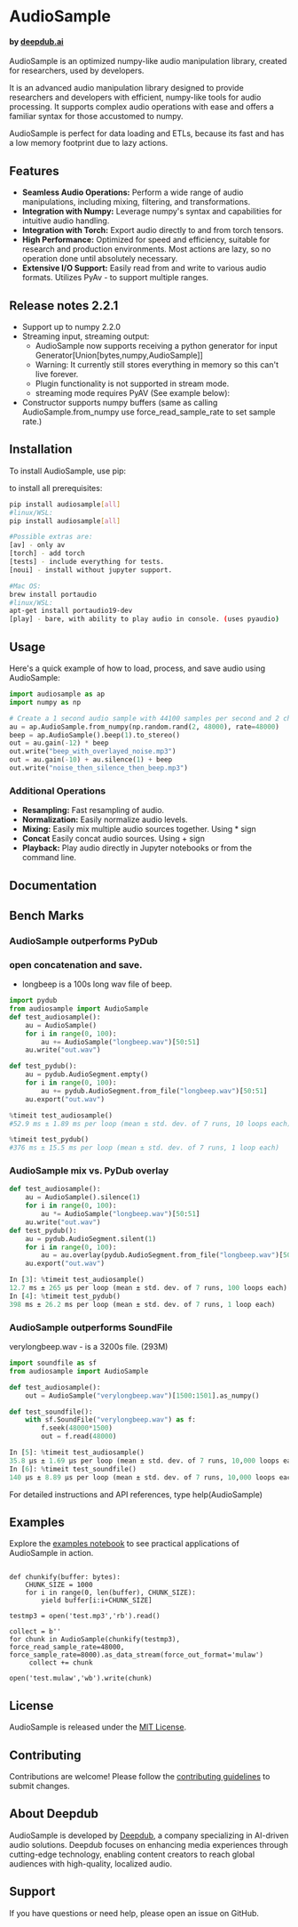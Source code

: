 # AudioSample 
#### by [deepdub.ai](https://deepdub.ai/)
AudioSample is an optimized numpy-like audio manipulation library, created for researchers, used by developers.

It is an advanced audio manipulation library designed to provide researchers and developers with efficient, numpy-like tools for audio processing. It supports complex audio operations with ease and offers a familiar syntax for those accustomed to numpy.

AudioSample is perfect for data loading and ETLs, because its fast and has a low memory footprint due to lazy actions.

## Features

- **Seamless Audio Operations:** Perform a wide range of audio manipulations, including mixing, filtering, and transformations.
- **Integration with Numpy:** Leverage numpy's syntax and capabilities for intuitive audio handling.
- **Integration with Torch:** Export audio directly to and from torch tensors.
- **High Performance:** Optimized for speed and efficiency, suitable for research and production environments. Most actions are lazy, so no operation done until absolutely necessary.
- **Extensive I/O Support:** Easily read from and write to various audio formats. Utilizes PyAv - to support multiple ranges.

## Release notes 2.2.1
- Support up to numpy 2.2.0
- Streaming input, streaming output:
   - AudioSample now supports receiving a python generator for input Generator[Union[bytes,numpy,AudioSample]]
   - Warning: It currently still stores everything in memory so this can't live forever.
   - Plugin functionality is not supported in stream mode.
   - streaming mode requires PyAV (See example below):
- Constructor supports numpy buffers (same as calling AudioSample.from_numpy use force_read_sample_rate to set sample rate.)

## Installation

To install AudioSample, use pip:

to install all prerequisites:
```bash
pip install audiosample[all] 
#linux/WSL:
pip install audiosample[all] 

#Possible extras are:
[av] - only av
[torch] - add torch
[tests] - include everything for tests.
[noui] - install without jupyter support.

#Mac OS:
brew install portaudio
#linux/WSL:
apt-get install portaudio19-dev
[play] - bare, with ability to play audio in console. (uses pyaudio)
```



## Usage

Here's a quick example of how to load, process, and save audio using AudioSample:

```python
import audiosample as ap
import numpy as np

# Create a 1 second audio sample with 44100 samples per second and 2 channels
au = ap.AudioSample.from_numpy(np.random.rand(2, 48000), rate=48000)
beep = ap.AudioSample().beep(1).to_stereo()
out = au.gain(-12) * beep
out.write("beep_with_overlayed_noise.mp3")
out = au.gain(-10) + au.silence(1) + beep
out.write("noise_then_silence_then_beep.mp3")

```

### Additional Operations
- **Resampling:** Fast resampling of audio.
- **Normalization:** Easily normalize audio levels.
- **Mixing:** Easily mix multiple audio sources together. Using * sign
- **Concat** Easily concat audio sources. Using + sign
- **Playback:** Play audio directly in Jupyter notebooks or from the command line.
## Documentation

## Bench Marks

### AudioSample outperforms PyDub

### open concatenation and save.
- longbeep is a 100s long wav file of beep.

```python
import pydub
from audiosample import AudioSample
def test_audiosample():
    au = AudioSample()
    for i in range(0, 100):
        au += AudioSample("longbeep.wav")[50:51]
    au.write("out.wav")

def test_pydub():
    au = pydub.AudioSegment.empty()
    for i in range(0, 100):
        au += pydub.AudioSegment.from_file("longbeep.wav")[50:51]
    au.export("out.wav")

%timeit test_audiosample()
#52.9 ms ± 1.89 ms per loop (mean ± std. dev. of 7 runs, 10 loops each)

%timeit test_pydub()
#376 ms ± 15.5 ms per loop (mean ± std. dev. of 7 runs, 1 loop each)
```

### AudioSample mix vs. PyDub overlay
```python
def test_audiosample():
    au = AudioSample().silence(1)
    for i in range(0, 100):
        au *= AudioSample("longbeep.wav")[50:51]
    au.write("out.wav")
def test_pydub():
    au = pydub.AudioSegment.silent(1)
    for i in range(0, 100):
        au = au.overlay(pydub.AudioSegment.from_file("longbeep.wav")[50:51], 0)
    au.export("out.wav")

In [3]: %timeit test_audiosample()
12.7 ms ± 265 μs per loop (mean ± std. dev. of 7 runs, 100 loops each)
In [4]: %timeit test_pydub()
398 ms ± 26.2 ms per loop (mean ± std. dev. of 7 runs, 1 loop each)
```

### AudioSample outperforms SoundFile

verylongbeep.wav - is a 3200s file. (293M)
```python
import soundfile as sf
from audiosample import AudioSample

def test_audiosample():
    out = AudioSample("verylongbeep.wav")[1500:1501].as_numpy()

def test_soundfile():
    with sf.SoundFile("verylongbeep.wav") as f:
        f.seek(48000*1500)
        out = f.read(48000)

In [5]: %timeit test_audiosample()
35.8 μs ± 1.69 μs per loop (mean ± std. dev. of 7 runs, 10,000 loops each)
In [6]: %timeit test_soundfile()
140 μs ± 8.89 μs per loop (mean ± std. dev. of 7 runs, 10,000 loops each)
```


For detailed instructions and API references, type help(AudioSample)

## Examples

Explore the [examples notebook](examples.ipynb) to see practical applications of AudioSample in action.

```

def chunkify(buffer: bytes):
    CHUNK_SIZE = 1000
    for i in range(0, len(buffer), CHUNK_SIZE):
        yield buffer[i:i+CHUNK_SIZE]

testmp3 = open('test.mp3','rb').read()

collect = b''
for chunk in AudioSample(chunkify(testmp3), force_read_sample_rate=48000, force_sample_rate=8000).as_data_stream(force_out_format='mulaw')
     collect += chunk

open('test.mulaw','wb').write(chunk)

```


## License

AudioSample is released under the [MIT License](LICENSE).

## Contributing

Contributions are welcome! Please follow the [contributing guidelines](CONTRIBUTING.md) to submit changes.

## About Deepdub

AudioSample is developed by [Deepdub](https://deepdub.ai/), a company specializing in AI-driven audio solutions. Deepdub focuses on enhancing media experiences through cutting-edge technology, enabling content creators to reach global audiences with high-quality, localized audio.

## Support

If you have questions or need help, please open an issue on GitHub.
